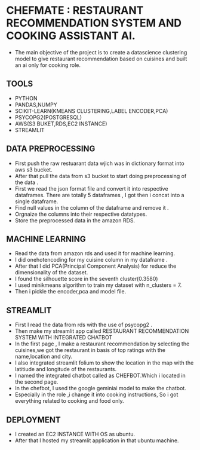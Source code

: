 # CHEFMATE : RESTAURANT RECOMMENDATION SYSTEM AND COOKING ASSISTANT AI.

* The main objective of the project is to create a datascience clustering model to give restaurant recommendation based on cuisines and built an ai only for cooking role.

## TOOLS

* PYTHON
* PANDAS,NUMPY
* SCIKIT-LEARN(KMEANS CLUSTERING,LABEL ENCODER,PCA)
* PSYCOPG2(POSTGRESQL)
* AWS(S3 BUKET,RDS,EC2 INSTANCE)
* STREAMLIT
  
## DATA PREPROCESSING

* First push the raw restuarant data wjich was in dictionary format into aws s3 bucket.
* After that pull the data from s3 bucket to start doing preprocessing of the data .
* First we read the json format file and convert it into respective dataframes. There are totally 5 dataframes , I got then i concat into a single dataframe.
* Find null values in the column of the dataframe and remove it .
* Orgnaize the columns into their respective datatypes.
* Store the preprocessed data in the amazon RDS.
  
## MACHINE LEARNING

* Read the data from amazon rds and used it for machine learning.
* I did onehotencoding for my cuisine column in my dataframe .
* After that I did PCA(Principal Component Analysis) for reduce the dimensionality of the dataset.
* I found the silhouette score in the seventh cluster(0.3580)
* I used minikmeans algorithm to train my dataset with n_clusters = 7.
* Then i pickle the encoder,pca and model file.
  
## STREAMLIT

* First I read the data from rds with the use of psycopg2 .
* Then make my streamlit app called RESTAURANT RECOMMENDATION SYSTEM WITH INTEGRATED CHATBOT
* In the first page , I make a restaurant recommendation by selecting the cuisines,we got the restaurant in basis of top ratings with the name,location and city.
* I also integrated streamlit folium to show the location in the map with the latitiude and longitude of the restaurants.
* I named the integrated chatbot called as CHEFBOT.Which i located in the second page.
* In the chefbot, I used the google geminiai model to make the chatbot.
* Especially in the role ,i change it into cooking instructions, So i got everything related to cooking and food only.
  
## DEPLOYMENT

* I created an EC2 INSTANCE WITH OS as ubuntu.
* After that I hosted my streamlit application in that ubuntu machine.
